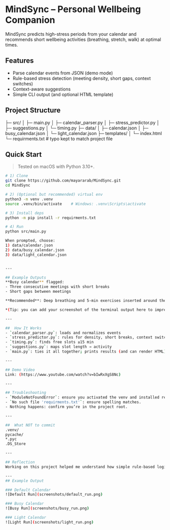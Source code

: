 # MindSync – Personal Wellbeing Companion

MindSync predicts high-stress periods from your calendar and recommends short wellbeing activities (breathing, stretch, walk) at optimal times.

##  Features
- Parse calendar events from JSON (demo mode)
- Rule-based stress detection (meeting density, short gaps, context switches)
- Context-aware suggestions
- Simple CLI output (and optional HTML template)

## Project Structure
├─ src/
│ ├─ main.py
│ ├─ calendar_parser.py
│ ├─ stress_predictor.py
│ ├─ suggestions.py
│ └─ timing.py
├─ data/
│ ├─ calendar.json
│ ├─ busy_calendar.json
│ └─ light_calendar.json
├─ templates/
│ └─ index.html
└─ requirments.txt # typo kept to match project file

## Quick Start
> Tested on macOS with Python 3.10+.

```bash
# 1) Clone
git clone https://github.com/mayararab/MindSync.git
cd MindSync

# 2) (Optional but recommended) virtual env
python3 -m venv .venv
source .venv/bin/activate    # Windows: .venv\Scripts\activate

# 3) Install deps
python -m pip install -r requirments.txt

# 4) Run
python src/main.py

When prompted, choose:
1) data/calendar.json
2) data/busy_calendar.json
3) data/light_calendar.json


---

## Example Outputs
**Busy calendar** flagged:
- Three consecutive meetings with short breaks  
- Short gaps between meetings  

**Recommended**: Deep breathing and 5-min exercises inserted around the 12:00 gap.

*(Tip: you can add your screenshot of the terminal output here to impress examiners!)*

---

##  How It Works
- `calendar_parser.py`: loads and normalizes events  
- `stress_predictor.py`: rules for density, short breaks, context switches → stress points  
- `timing.py`: finds free slots ≥15 min  
- `suggestions.py`: maps slot length → activity  
- `main.py`: ties it all together; prints results (and can render HTML)

---

## Demo Video
Link: (https://www.youtube.com/watch?v=bIwRxXgS8Nc)

---

## Troubleshooting
- `ModuleNotFoundError`: ensure you activated the venv and installed requirements.  
- `No such file 'requirments.txt'`: ensure spelling matches.  
- Nothing happens: confirm you’re in the project root.

---

##  What NOT to commit
.venv/
pycache/
*.pyc
.DS_Store

---

## Reflection  
Working on this project helped me understand how simple rule-based logic in Python can be used to analyze real-world data like calendar events. I also learned how to organize code into multiple files and run it step by step, which improved my confidence with Python projects.

---
## Example Output

### Default Calendar
![Default Run](screenshots/default_run.png) 

### Busy Calendar
![Busy Run](screenshots/busy_run.png)

### Light Calendar
![Light Run](screenshots/light_run.png)


